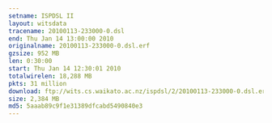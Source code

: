 ```yaml
---
setname: ISPDSL II
layout: witsdata
tracename: 20100113-233000-0.dsl
end: Thu Jan 14 13:00:00 2010
originalname: 20100113-233000-0.dsl.erf
gzsize: 952 MB
len: 0:30:00
start: Thu Jan 14 12:30:01 2010
totalwirelen: 18,288 MB
pkts: 31 million
download: ftp://wits.cs.waikato.ac.nz/ispdsl/2/20100113-233000-0.dsl.erf.gz
size: 2,384 MB
md5: 5aaab89c9f1e31389dfcabd5490840e3
---
```

